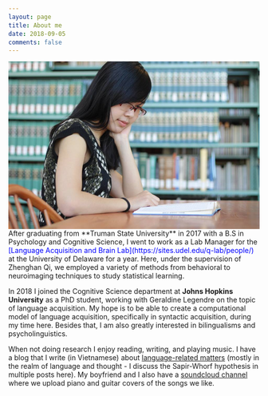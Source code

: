 ```yaml
---
layout: page
title: About me
date: 2018-09-05
comments: false
---
```


<img src="../assets/img/17951673_10154653164103460_1144671211167586616_n.jpg"
     alt="Markdown Monster icon"
     style="float: left; margin-right: 10px;" />
     
     
<br/>
After graduating from **Truman State University** in 2017 with a B.S in Psychology and Cognitive Science, I went to work as a Lab Manager for the <span style="color:blue">[Language Acquisition and Brain Lab](https://sites.udel.edu/q-lab/people/)</span> at the University of Delaware for a year. Here, under the supervision of Zhenghan Qi, we employed a variety of methods from behavioral to neuroimaging techniques to study statistical learning. 
    
In 2018 I joined the Cognitive Science department at **Johns Hopkins University** as a PhD student, working with Geraldine Legendre on the topic of language acquisition. My hope is to be able to create a computational model of language acquisition, specifically in syntactic acquisition, during my time here. Besides that, I am also greatly interested in bilingualisms and psycholinguistics. 
    
When not doing research I enjoy reading, writing, and playing music. I have a blog that I write (in Vietnamese) about <span style="color:blue">[language-related matters](https://wordinthesea.wordpress.com/)</span> (mostly in the realm of language and thought - I discuss the Sapir-Whorf hypothesis in multiple posts here). My boyfriend and I also have a <span style="color:blue">[soundcloud channel](https://soundcloud.com/fishpig2511)</span> where we upload piano and guitar covers of the songs we like.
